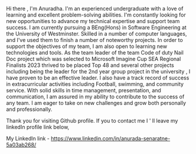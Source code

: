 Hi there , I'm Anuradha.
I'm an experienced undergraduate  with a love of learning and excellent problem-solving abilities. I'm constantly looking for new opportunities to advance my technical expertise and support team success. I  am currently pursuing a BEng(Hons) in Software Engineering at the University of Westminster.  Skilled in a number of computer languages, and I've used them to finish a number of noteworthy projects. In order to support the objectives of my team, I am also open to learning new technologies and tools. As the team leader of the team Code of duty Nail Doc  project which was selected to  Microsoft Imagine Cup SEA Regional Finalists 2023 thrived to be placed Top 48 and several other projects including being the leader for the 2nd year group project in the university , I have proven to be an effective leader. I also have a track record of success in extracurricular activities including Football, swimming, and community service. With solid skills in time management, presentation, and communication, I am assured in my ability to contribute to the success of any team. I am eager to take on new challenges and grow both personally and professionally.


Thank you for visiting Github profile.
If you to contact me I ' ll leave my linkedIn profile link below,

My LinkedIn link - https://www.linkedin.com/in/anurada-senaratne-5a03ab268/
